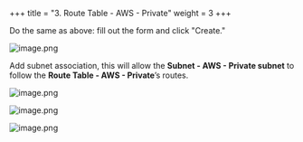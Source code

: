 +++
title = "3. Route Table - AWS - Private"
weight = 3
+++


Do the same as above: fill out the form and click "Create."


![image.png](/images/003-iii-setup-vpc-aws-resources/10-169564-image.png)


Add subnet association, this will allow the **Subnet - AWS - Private subnet** to follow the **Route Table - AWS - Private**’s routes.


![image.png](/images/003-iii-setup-vpc-aws-resources/10-159392-image.png)


![image.png](/images/003-iii-setup-vpc-aws-resources/10-821770-image.png)


![image.png](/images/003-iii-setup-vpc-aws-resources/10-275986-image.png)


